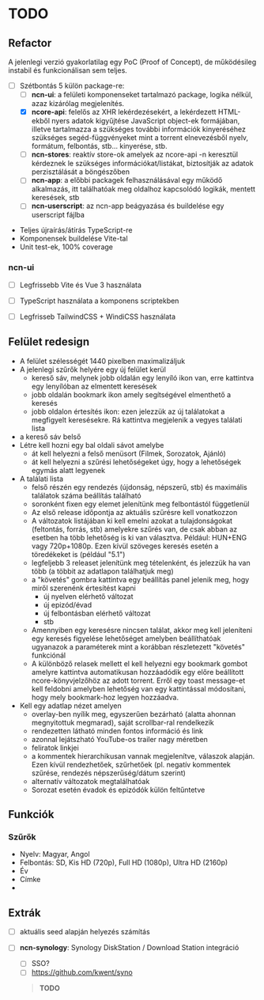 # TODO

## Refactor

A jelenlegi verzió gyakorlatilag egy PoC (Proof of Concept), de működésileg instabil és funkcionálisan sem teljes.

* [ ] Szétbontás 5 külön package-re:
  * [ ] **ncn-ui**: a felületi komponenseket tartalmazó package, logika nélkül, azaz kizárólag megjelenítés. 
  * [x] **ncore-api**: felelős az XHR lekérdezésekért, a lekérdezett HTML-ekből nyers adatok kigyűjtése JavaScript object-ek formájában, illetve tartalmazza a szükséges további információk kinyeréséhez szükséges segéd-függvényeket mint a torrent elnevezésből nyelv, formátum, felbontás, stb... kinyerése, stb.
  * [ ] **ncn-stores**: reaktív store-ok amelyek az ncore-api -n keresztül kérdeznek le szükséges információkat/listákat, biztosítják az adatok perzisztálását a böngészőben
  * [ ] **ncn-app**: a előbbi packagek felhasználásával egy működő alkalmazás, itt találhatóak meg oldalhoz kapcsolódó logikák, mentett keresések, stb
  * [ ] **ncn-userscript**: az ncn-app beágyazása és buildelése egy userscript fájlba
* Teljes újraírás/átírás TypeScript-re
* Komponensek buildelése Vite-tal
* Unit test-ek, 100% coverage

### ncn-ui

* [ ] Legfrissebb Vite és Vue 3 használata
* [ ] TypeScript használata a komponens scriptekben
* [ ] Legfrisseb TailwindCSS + WindiCSS használata



## Felület redesign

* A felület szélességét 1440 pixelben maximalizáljuk
* A jelenlegi szűrők helyére egy új felület kerül
  * kereső sáv, melynek jobb oldalán egy lenyíló ikon van, erre kattintva egy lenyílóban az elmentett keresések
  * jobb oldalán bookmark ikon amely segítségével elmenthető a keresés
  * jobb oldalon értesítés ikon: ezen jelezzük az új találatokat a megfigyelt keresésekre. Rá kattintva megjelenik a vegyes találati lista
* a kereső sáv belső 
* Létre kell hozni egy bal oldali sávot amelybe
  * át kell helyezni a felső menüsort (Filmek, Sorozatok, Ajánló)
  * át kell helyezni a szűrési lehetőségeket úgy, hogy a lehetőségek egymás alatt legyenek
* A találati lista 
  * felső részén egy rendezés (újdonság, népszerű, stb) és maximális találatok száma beállítás található
  * soronként fixen egy elemet jelenítünk meg felbontástól függetlenül
  * Az első release időpontja az aktuális szűrésre kell vonatkozzon
  * A változatok listájában ki kell emelni azokat a tulajdonságokat (feltontás, forrás, stb) amelyekre szűrés van, de csak abban az esetben ha több lehetőség is ki van választva. Például: HUN+ENG vagy 720p+1080p. Ezen kívül szöveges keresés esetén a töredékeket is (például "5.1")
  * legfeljebb 3 releaset jelenítünk meg tételenként, és jelezzük ha van több (a többit az adatlapon találhatjuk meg)
  * a "követés" gombra kattintva egy beállítás panel jelenik meg, hogy miről szerenénk értesítést kapni
    * új nyelven elérhető változat
    * új epizód/évad
    * új felbontásban elérhető változat
    * stb
  * Amennyiben egy keresésre nincsen találat, akkor meg kell jeleníteni egy keresés figyelése lehetőséget amelyben beállíthatóak ugyanazok a paraméterek mint a korábban részletezett "követés" funkciónál
  * A különböző relasek mellett el kell helyezni egy bookmark gombot amelyre kattintva automatikusan hozzáadódik egy előre beállított ncore-könyvjelzőhöz az adott torrent. Erről egy toast message-et kell feldobni amelyben lehetőség van egy kattintással módosítani, hogy mely bookmark-hoz legyen hozzáadva.
* Kell egy adatlap nézet amelyen 
  * overlay-ben nyílik meg, egyszerűen bezárható (alatta ahonnan megnyitottuk megmarad), saját scrollbar-ral rendelkezik
  * rendezetten látható minden fontos információ és link
  * azonnal lejátszható YouTube-os trailer nagy méretben
  * feliratok linkjei
  * a kommentek hierarchikusan vannak megjelenítve, válaszok alapján. Ezen kívül rendezhetőek, szűrhetőek (pl. negatív kommentek szűrése, rendezés népszerűség/dátum szerint)
  * alternatív változatok megtalálhatóak
  * Sorozat esetén évadok és epizódók külön feltűntetve

## Funkciók

### Szűrők

* Nyelv: Magyar, Angol
* Felbontás: SD, Kis HD (720p), Full HD (1080p), Ultra HD (2160p)
* Év
* Címke
* 

## Extrák

* [ ] aktuális seed alapján helyezés számítás

* [ ] **ncn-synology**: Synology DiskStation / Download Station integráció

  * [ ] SSO?
  * [ ] https://github.com/kwent/syno

  > **TODO**


